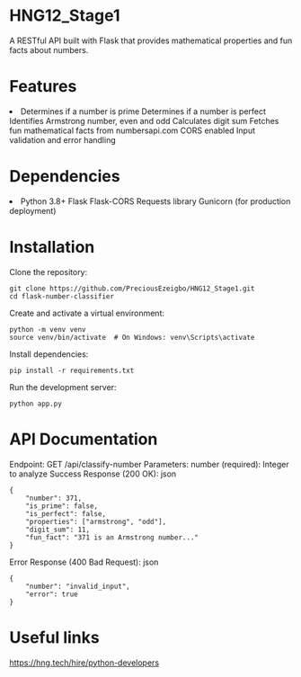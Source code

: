 # HNG12_Stage1
A RESTful API built with Flask that provides mathematical properties and fun facts about numbers.

# Features
<li>Determines if a number is prime
Determines if a number is perfect
Identifies Armstrong number, even and odd
Calculates digit sum
Fetches fun mathematical facts from numbersapi.com
CORS enabled
Input validation and error handling</li>

# Dependencies
<li>Python 3.8+
Flask
Flask-CORS
Requests library
Gunicorn (for production deployment)</li>

# Installation
Clone the repository:
```
git clone https://github.com/PreciousEzeigbo/HNG12_Stage1.git
cd flask-number-classifier
```

Create and activate a virtual environment:
```
python -m venv venv
source venv/bin/activate  # On Windows: venv\Scripts\activate
```

Install dependencies:
```
pip install -r requirements.txt
```
Run the development server:
```
python app.py
```

# API Documentation
Endpoint: GET /api/classify-number
Parameters:
number (required): Integer to analyze
Success Response (200 OK):
json
```
{
    "number": 371,
    "is_prime": false,
    "is_perfect": false,
    "properties": ["armstrong", "odd"],
    "digit_sum": 11,
    "fun_fact": "371 is an Armstrong number..."
}
```
Error Response (400 Bad Request):
json
```
{
    "number": "invalid_input",
    "error": true
}
```

# Useful links
https://hng.tech/hire/python-developers

